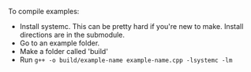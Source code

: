 To compile examples:
 - Install systemc. This can be pretty hard if you're new to make. Install directions are in the submodule.
 - Go to an example folder.
 - Make a folder called 'build'
 - Run `g++ -o build/example-name example-name.cpp -lsystemc -lm`

